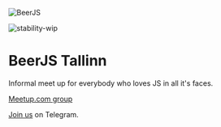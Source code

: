 ![BeerJS](https://raw.githubusercontent.com/beerjs/meta/master/assets/beerjs.png)

![stability-wip](https://img.shields.io/badge/stability-work_in_progress-lightgrey.svg)

# BeerJS Tallinn

Informal meet up for everybody who loves JS in all it's faces. 

[Meetup.com group](https://www.meetup.com/Tallinn-BeerJS/events/257086894/)

[Join us](https://t.me/beerjs_tallinn_chat) on Telegram.
